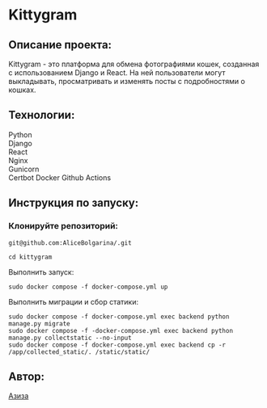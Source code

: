 # Kittygram 

## Описание проекта:
Kittygram - это платформа для обмена фотографиями кошек, созданная с использованием Django и React. На ней пользователи могут выкладывать, просматривать и изменять посты с подробностями о кошках.

## Технологии:

Python  
Django  
React  
Nginx  
Gunicorn  
Certbot
Docker 
Github Actions

## Инструкция по запуску:

### Клонируйте репозиторий:   
```sh/bash
git@github.com:AliceBolgarina/.git
```
   
```sh/bash
cd kittygram
```
Выполнить запуск:

```sh/bash
sudo docker compose -f docker-compose.yml up
```

Выполнить миграции и сбор статики: 

```sh/bash
sudo docker compose -f docker-compose.yml exec backend python manage.py migrate
sudo docker compose -f -docker-compose.yml exec backend python manage.py collectstatic --no-input
sudo docker compose -f docker-compose.yml exec backend cp -r /app/collected_static/. /static/static/
```

## Автор: 
   
[Азиза](https://github.com/Azazaello)
